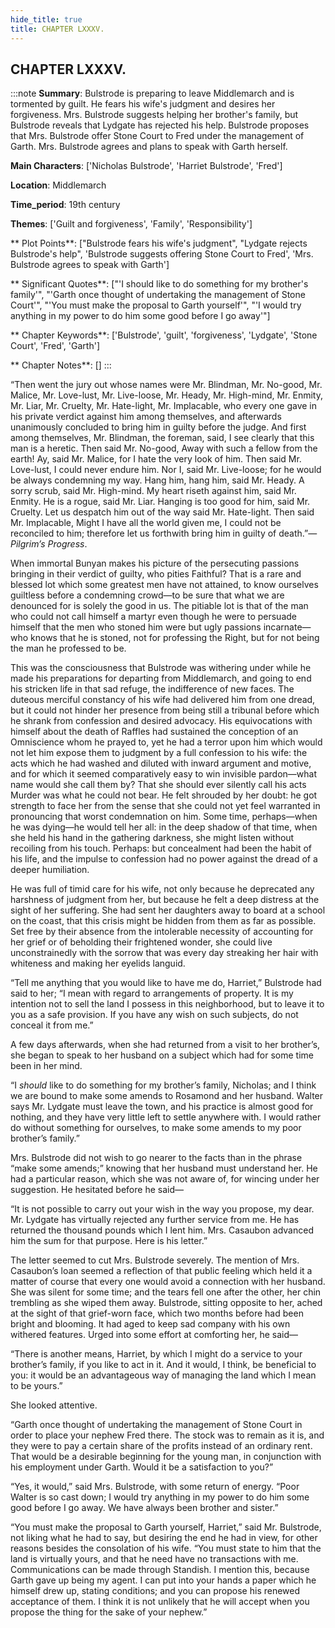 ```yaml
---
hide_title: true
title: CHAPTER LXXXV.
---
```

## CHAPTER LXXXV.
:::note
**Summary**:
Bulstrode is preparing to leave Middlemarch and is tormented by guilt. He fears his wife's judgment and desires her forgiveness. Mrs. Bulstrode suggests helping her brother's family, but Bulstrode reveals that Lydgate has rejected his help. Bulstrode proposes that Mrs. Bulstrode offer Stone Court to Fred under the management of Garth. Mrs. Bulstrode agrees and plans to speak with Garth herself.

**Main Characters**:
['Nicholas Bulstrode', 'Harriet Bulstrode', 'Fred']

**Location**:
Middlemarch

**Time_period**:
19th century

**Themes**:
['Guilt and forgiveness', 'Family', 'Responsibility']

** Plot Points**:
["Bulstrode fears his wife's judgment", "Lydgate rejects Bulstrode's help", 'Bulstrode suggests offering Stone Court to Fred', 'Mrs. Bulstrode agrees to speak with Garth']

** Significant Quotes**:
["'I should like to do something for my brother's family'", "'Garth once thought of undertaking the management of Stone Court'", "'You must make the proposal to Garth yourself'", "'I would try anything in my power to do him some good before I go away'"]

** Chapter Keywords**:
['Bulstrode', 'guilt', 'forgiveness', 'Lydgate', 'Stone Court', 'Fred', 'Garth']

** Chapter Notes**:
[]
:::


“Then went the jury out whose names were Mr. Blindman, Mr. No-good, Mr. Malice, Mr. Love-lust, Mr. Live-loose, Mr. Heady, Mr. High-mind, Mr. Enmity, Mr. Liar, Mr. Cruelty, Mr. Hate-light, Mr. Implacable, who every one gave in his private verdict against him among themselves, and afterwards unanimously concluded to bring him in guilty before the judge. And first among themselves, Mr. Blindman, the foreman, said, I see clearly that this man is a heretic. Then said Mr. No-good, Away with such a fellow from the earth! Ay, said Mr. Malice, for I hate the very look of him. Then said Mr. Love-lust, I could never endure him. Nor I, said Mr. Live-loose; for he would be always condemning my way. Hang him, hang him, said Mr. Heady. A sorry scrub, said Mr. High-mind. My heart riseth against him, said Mr. Enmity. He is a rogue, said Mr. Liar. Hanging is too good for him, said Mr. Cruelty. Let us despatch him out of the way said Mr. Hate-light. Then said Mr. Implacable, Might I have all the world given me, I could not be reconciled to him; therefore let us forthwith bring him in guilty of death.”—_Pilgrim’s Progress_. 

When immortal Bunyan makes his picture of the persecuting passions bringing in their verdict of guilty, who pities Faithful? That is a rare and blessed lot which some greatest men have not attained, to know ourselves guiltless before a condemning crowd—to be sure that what we are denounced for is solely the good in us. The pitiable lot is that of the man who could not call himself a martyr even though he were to persuade himself that the men who stoned him were but ugly passions incarnate—who knows that he is stoned, not for professing the Right, but for not being the man he professed to be. 

This was the consciousness that Bulstrode was withering under while he made his preparations for departing from Middlemarch, and going to end his stricken life in that sad refuge, the indifference of new faces. The duteous merciful constancy of his wife had delivered him from one dread, but it could not hinder her presence from being still a tribunal before which he shrank from confession and desired advocacy. His equivocations with himself about the death of Raffles had sustained the conception of an Omniscience whom he prayed to, yet he had a terror upon him which would not let him expose them to judgment by a full confession to his wife: the acts which he had washed and diluted with inward argument and motive, and for which it seemed comparatively easy to win invisible pardon—what name would she call them by? That she should ever silently call his acts Murder was what he could not bear. He felt shrouded by her doubt: he got strength to face her from the sense that she could not yet feel warranted in pronouncing that worst condemnation on him. Some time, perhaps—when he was dying—he would tell her all: in the deep shadow of that time, when she held his hand in the gathering darkness, she might listen without recoiling from his touch. Perhaps: but concealment had been the habit of his life, and the impulse to confession had no power against the dread of a deeper humiliation. 

He was full of timid care for his wife, not only because he deprecated any harshness of judgment from her, but because he felt a deep distress at the sight of her suffering. She had sent her daughters away to board at a school on the coast, that this crisis might be hidden from them as far as possible. Set free by their absence from the intolerable necessity of accounting for her grief or of beholding their frightened wonder, she could live unconstrainedly with the sorrow that was every day streaking her hair with whiteness and making her eyelids languid. 

“Tell me anything that you would like to have me do, Harriet,” Bulstrode had said to her; “I mean with regard to arrangements of property. It is my intention not to sell the land I possess in this neighborhood, but to leave it to you as a safe provision. If you have any wish on such subjects, do not conceal it from me.” 

A few days afterwards, when she had returned from a visit to her brother’s, she began to speak to her husband on a subject which had for some time been in her mind. 

“I _should_ like to do something for my brother’s family, Nicholas; and I think we are bound to make some amends to Rosamond and her husband. Walter says Mr. Lydgate must leave the town, and his practice is almost good for nothing, and they have very little left to settle anywhere with. I would rather do without something for ourselves, to make some amends to my poor brother’s family.” 

Mrs. Bulstrode did not wish to go nearer to the facts than in the phrase “make some amends;” knowing that her husband must understand her. He had a particular reason, which she was not aware of, for wincing under her suggestion. He hesitated before he said— 

“It is not possible to carry out your wish in the way you propose, my dear. Mr. Lydgate has virtually rejected any further service from me. He has returned the thousand pounds which I lent him. Mrs. Casaubon advanced him the sum for that purpose. Here is his letter.” 

The letter seemed to cut Mrs. Bulstrode severely. The mention of Mrs. Casaubon’s loan seemed a reflection of that public feeling which held it a matter of course that every one would avoid a connection with her husband. She was silent for some time; and the tears fell one after the other, her chin trembling as she wiped them away. Bulstrode, sitting opposite to her, ached at the sight of that grief-worn face, which two months before had been bright and blooming. It had aged to keep sad company with his own withered features. Urged into some effort at comforting her, he said— 

“There is another means, Harriet, by which I might do a service to your brother’s family, if you like to act in it. And it would, I think, be beneficial to you: it would be an advantageous way of managing the land which I mean to be yours.” 

She looked attentive. 

“Garth once thought of undertaking the management of Stone Court in order to place your nephew Fred there. The stock was to remain as it is, and they were to pay a certain share of the profits instead of an ordinary rent. That would be a desirable beginning for the young man, in conjunction with his employment under Garth. Would it be a satisfaction to you?” 

“Yes, it would,” said Mrs. Bulstrode, with some return of energy. “Poor Walter is so cast down; I would try anything in my power to do him some good before I go away. We have always been brother and sister.” 

“You must make the proposal to Garth yourself, Harriet,” said Mr. Bulstrode, not liking what he had to say, but desiring the end he had in view, for other reasons besides the consolation of his wife. “You must state to him that the land is virtually yours, and that he need have no transactions with me. Communications can be made through Standish. I mention this, because Garth gave up being my agent. I can put into your hands a paper which he himself drew up, stating conditions; and you can propose his renewed acceptance of them. I think it is not unlikely that he will accept when you propose the thing for the sake of your nephew.” 

